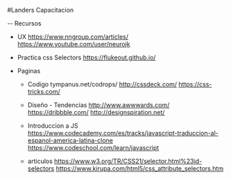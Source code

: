 #Landers Capacitacion

-- Recursos

  - UX
    https://www.nngroup.com/articles/
    https://www.youtube.com/user/neurojk

  - Practica css Selectors
    https://flukeout.github.io/
    
  - Paginas
  
    - Codigo
      tympanus.net/codrops/
      http://cssdeck.com/
      https://css-tricks.com/
    
    - Diseño - Tendencias
      http://www.awwwards.com/
      https://dribbble.com/
      http://designspiration.net/
      
    - Introduccion a JS
      https://www.codecademy.com/es/tracks/javascript-traduccion-al-espanol-america-latina-clone
      https://www.codeschool.com/learn/javascript
      
    - articulos
      https://www.w3.org/TR/CSS21/selector.html%23id-selectors
      https://www.kirupa.com/html5/css_attribute_selectors.htm
